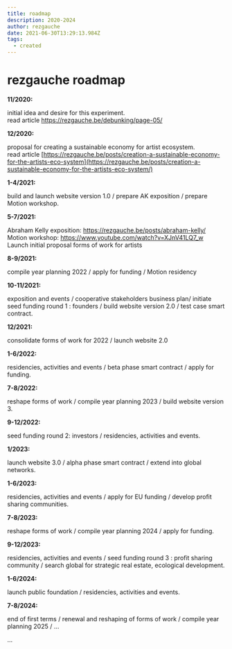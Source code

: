 ```yaml
---
title: roadmap
description: 2020-2024
author: rezgauche
date: 2021-06-30T13:29:13.984Z
tags:
  - created
---
```

# rezgauche roadmap

**11/2020:** 

initial idea and desire for this experiment.\
read article <https://rezgauche.be/debunking/page-05/>

**12/2020:** 

proposal for creating a sustainable economy for artist ecosystem.\
read article [https://rezgauche.be/posts/creation-a-sustainable-economy-for-the-artists-eco-system](https://rezgauche.be/posts/creation-a-sustainable-economy-for-the-artists-eco-system/)

**1-4/2021:** 

build and launch website version 1.0 / prepare AK exposition / prepare Motion workshop.

**5-7/2021:** 

Abraham Kelly exposition: <https://rezgauche.be/posts/abraham-kelly/>\
Motion workshop: <https://www.youtube.com/watch?v=XJnV41LQ7_w> \
Launch initial proposal forms of work for artists

**8-9/2021:** 

compile year planning 2022 / apply for funding / Motion residency

**10-11/2021:** 

exposition and events / cooperative stakeholders business plan/ initiate seed funding round 1 : founders / build website version 2.0 / test case smart contract.

**12/2021:** 

consolidate forms of work for 2022 / launch website 2.0

**1-6/2022:** 

residencies, activities and events / beta phase smart contract / apply for funding.

**7-8/2022:** 

reshape forms of work / compile year planning 2023 / build website version 3.

**9-12/2022:** 

seed funding round 2: investors / residencies, activities and events.

**1/2023:** 

launch website 3.0 / alpha phase smart contract / extend into global networks.

**1-6/2023:** 

residencies, activities and events / apply for EU funding / develop profit sharing communities.

**7-8/2023:** 

reshape forms of work / compile year planning 2024 / apply for funding.

**9-12/2023:** 

residencies, activities and events / seed funding round 3 : profit sharing community / search global for strategic real estate, ecological development.

**1-6/2024:** 

launch public foundation / residencies, activities and events.

**7-8/2024:** 

end of first terms / renewal and reshaping of forms of work / compile year planning 2025 / …

…